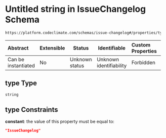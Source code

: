 # Untitled string in IssueChangelog Schema

```txt
https://platform.codeclimate.com/schemas/issue-changelog#/properties/type
```




| Abstract            | Extensible | Status         | Identifiable            | Custom Properties | Additional Properties | Access Restrictions | Defined In                                                                                      |
| :------------------ | ---------- | -------------- | ----------------------- | :---------------- | --------------------- | ------------------- | ----------------------------------------------------------------------------------------------- |
| Can be instantiated | No         | Unknown status | Unknown identifiability | Forbidden         | Allowed               | none                | [IssueChangelog.schema.json\*](../../schemas/IssueChangelog.schema.json "open original schema") |

## type Type

`string`

## type Constraints

**constant**: the value of this property must be equal to:

```json
"IssueChangelog"
```
